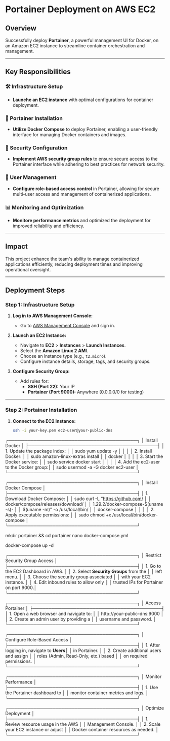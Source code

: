 # Portainer Deployment on AWS EC2

## Overview
Successfully deploy **Portainer**, a powerful management UI for Docker, on an Amazon EC2 instance to streamline container orchestration and management.

---

## Key Responsibilities
### 🛠 Infrastructure Setup
- **Launche an EC2 instance** with optimal configurations for container deployment.

### 🚀 Portainer Installation
- **Utilize Docker Compose** to deploy Portainer, enabling a user-friendly interface for managing Docker containers and images.

### 🔐 Security Configuration
- **Implement AWS security group rules** to ensure secure access to the Portainer interface while adhering to best practices for network security.

### 👥 User Management
- **Configure role-based access control** in Portainer, allowing for secure multi-user access and management of containerized applications.

### 📊 Monitoring and Optimization
- **Monitore performance metrics** and optimized the deployment for improved reliability and efficiency.

---

## Impact
This project enhance the team's ability to manage containerized applications efficiently, reducing deployment times and improving operational oversight.

---

## Deployment Steps

### Step 1: Infrastructure Setup

1. **Log in to AWS Management Console:**
   - Go to [AWS Management Console](https://aws.amazon.com/console/) and sign in.

2. **Launch an EC2 Instance:**
   - Navigate to **EC2** > **Instances** > **Launch Instances**.
   - Select the **Amazon Linux 2 AMI**.
   - Choose an instance type (e.g., `t2.micro`).
   - Configure instance details, storage, tags, and security groups.

3. **Configure Security Group:**
   - Add rules for:
     - **SSH (Port 22):** Your IP
     - **Portainer (Port 9000):** Anywhere (0.0.0.0/0 for testing)

---

### Step 2: Portainer Installation

1. **Connect to the EC2 Instance:**
   ```bash
   ssh -i your-key.pem ec2-user@your-public-dns
┌─────────────────────────────────────────┐
│               Install Docker            │
├─────────────────────────────────────────┤
│ 1. Update the package index:            │
│    sudo yum update -y                   │
│                                         │
│ 2. Install Docker:                      │
│    sudo amazon-linux-extras install     │
│    docker                               │
│                                         │
│ 3. Start the Docker service:            │
│    sudo service docker start             │
│                                         │
│ 4. Add the ec2-user to the Docker group:│
│    sudo usermod -a -G docker ec2-user   │
└─────────────────────────────────────────┘


┌─────────────────────────────────────────┐
│            Install Docker Compose       │
├─────────────────────────────────────────┤
│ 1. Download Docker Compose:             │
│    sudo curl -L "https://github.com/    │
│    docker/compose/releases/download/     │
│    1.29.2/docker-compose-$(uname -s)-   │
│    $(uname -m)" -o /usr/local/bin/      │
│    docker-compose                        │
│                                         │
│ 2. Apply executable permissions:        │
│    sudo chmod +x /usr/local/bin/docker-compose │
└─────────────────────────────────────────┘


mkdir portainer && cd portainer
nano docker-compose.yml


docker-compose up -d

┌─────────────────────────────────────────┐
│         Restrict Security Group Access  │
├─────────────────────────────────────────┤
│ 1. Go to the EC2 Dashboard in AWS.      │
│ 2. Select **Security Groups** from the   │
│    left menu.                           │
│ 3. Choose the security group associated  │
│    with your EC2 instance.               │
│ 4. Edit inbound rules to allow only      │
│    trusted IPs for Portainer on port 9000.│
└─────────────────────────────────────────┘


┌─────────────────────────────────────────┐
│             Access Portainer            │
├─────────────────────────────────────────┤
│ 1. Open a web browser and navigate to:  │
│    http://your-public-dns:9000          │
│ 2. Create an admin user by providing a   │
│    username and password.                │
└─────────────────────────────────────────┘


┌─────────────────────────────────────────┐
│        Configure Role-Based Access      │
├─────────────────────────────────────────┤
│ 1. After logging in, navigate to **Users**│
│    in Portainer.                         │
│ 2. Create additional users and assign    │
│    roles (Admin, Read-Only, etc.) based  │
│    on required permissions.               │
└─────────────────────────────────────────┘


┌─────────────────────────────────────────┐
│            Monitor Performance           │
├─────────────────────────────────────────┤
│ 1. Use the Portainer dashboard to       │
│    monitor container metrics and logs.   │
└─────────────────────────────────────────┘


┌─────────────────────────────────────────┐
│            Optimize Deployment           │
├─────────────────────────────────────────┤
│ 1. Review resource usage in the AWS     │
│    Management Console.                   │
│ 2. Scale your EC2 instance or adjust    │
│    Docker container resources as needed. │
└─────────────────────────────────────────┘

